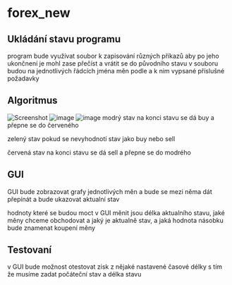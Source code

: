 # forex_new

## Ukládání stavu programu

program bude využívat soubor k zapisování různých příkazů aby po jeho ukončnení je mohl zase přečíst a vrátit se do původního stavu
v souboru budou na jednotlivých řádcích jména měn podle a k nim vypsané příslušné požadavky

## Algoritmus
![Screenshot](https://user-images.githubusercontent.com/45818202/146441193-354efae9-d4fe-4050-9931-d8686217d95c.png)
![image](https://user-images.githubusercontent.com/45818202/146603754-9712a9a8-bb94-436c-839f-c9618ed27a25.png)
![image](https://user-images.githubusercontent.com/45818202/146604759-d2930be3-99fe-4be8-a5be-e68cc08c5656.png)
modrý stav na konci stavu se dá buy a přepne se do červeného

zelený stav pokud se nevyhodnotí stav jako buy nebo sell

červená stav na konci stavu se dá sell a přepne se do modrého 

## GUI
GUI bude zobrazovat grafy jednotlivých měn a bude se mezi něma dát přepínát a bude ukazovat aktualní stav

hodnoty které se budou moct v GUI měnit jsou délka aktualního stavu, jaké měny chceme obchodovat a jaký je aktualně stav, a jaká hodnota násobku bude znamenat koupení měny 

## Testovaní
v GUI bude možnost otestovat zisk z nějaké nastavené časové délky s tím že musíme zadat počáteční stav a délka stavu



